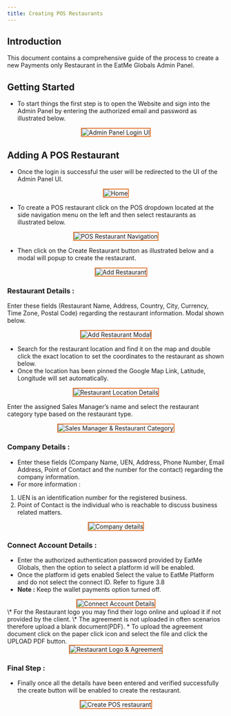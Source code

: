 ```yaml
---
title: Creating POS Restaurants
---
```

## Introduction

This document contains a comprehensive guide of the process to create a new Payments only Restaurant in the EatMe Globals Admin Panel.

## Getting Started

* To start things the first step is to open the Website and sign into the Admin Panel by entering the authorized email and password as illustrated below.

<div style="text-align: center;">
  <img src="/img/login-custom-.png" alt="Admin Panel Login UI" style="border: 2px solid #E27A39;" />
</div>

## Adding A POS Restaurant

* Once the login is successful the user will be redirected to the UI of the Admin Panel UI.

<div style="text-align: center;">
  
<img src="/img/home-custom-.png" alt="Home" style="border: 2px solid #E27A39;" />
</div>

* To create a POS restaurant click on the POS dropdown located at the side navigation menu on the left and then select restaurants as illustrated below.

<div style="text-align: center;">
 <img src="/img/pos-restaurants-custom-.png" alt="POS Restaurant Navigation" title="POS Restaurant Navigation" style="border: 2px solid #E27A39;" />
</div>

* Then click on the Create Restaurant button as illustrated below and a modal will popup to create the restaurant.

  <div style="text-align: center;">
    <img src="/img/add-restaurant-custom-pos.png" alt="Add Restaurant" title="Add Restaurant" style="border: 2px solid #E27A39;" />
  </div>

### Restaurant Details :

Enter these fields (Restaurant Name, Address, Country, City, Currency, Time Zone, Postal Code) regarding the restaurant information. Modal shown below.

<div style="text-align: center;">
  <img src="/img/restaurant-details-custom-pos.png" alt="Add Restaurant Modal" title="Add Restaurant Modal" style="border: 2px solid #E27A39;" />
</div>

* Search for the restaurant location and find it on the map and double click the exact location to set the coordinates to the restaurant as shown below.
* Once the location has been pinned the Google Map Link, Latitude, Longitude will set automatically.

<div style="text-align: center;">
  <img src="/img/location-details-custom-pos.png" alt="Restaurant Location Details" title="Restaurant Location Details" style="border: 2px solid #E27A39;" />
</div>

Enter the assigned Sales Manager’s name and select the restaurant category type based on the restaurant type.

<div style="text-align: center;">
  <img src="/img/sales-manager-restaurant-category-custom-.png" alt="Sales Manager & Restaurant Category" title="Sales Manager & Restaurant Category" style="border: 2px solid #E27A39;" />
</div>

### Company Details :

* Enter these fields (Company Name, UEN, Address, Phone Number, Email Address, Point of Contact and the number for the contact) regarding the company information. 
* For more information :

1. UEN is an identification number for the registered business.
2. Point of Contact is the individual who is reachable to discuss business related matters.

<div style="text-align: center;">
  <img src="/img/company-details-custom-.png" alt="Company details" title="Company details" style="border: 2px solid #E27A39;" />
</div>

### Connect Account Details  :

* Enter the authorized authentication password provided by EatMe Globals, then the option to select a platform id will be enabled.
* Once the platform id gets enabled Select the value to EatMe Platform and do not select the connect ID. Refer to figure 3.8
* **Note :** Keep the wallet payments option turned off.

<div style="text-align: center;">
  <img src="/img/connect-account-details-custom-.png" alt="Connect Account Details" title="Connect Account Details" style="border: 2px solid #E27A39;" />
</div>
\* For the Restaurant logo you may find their logo online and upload it if not provided by the client.
\* The agreement is not uploaded in often scenarios therefore upload a blank document(PDF).
* To upload the agreement document click on the paper click icon and select the file and click the UPLOAD PDF button. 

<div style="text-align: center;">
  <img src="/img/restaurant-logo-agreement-custom-.png" alt="Restaurant Logo & Agreement" title="Restaurant Logo & Agreement" style="border: 2px solid #E27A39;" />
</div>

### Final Step :

* Finally once all the details have been entered and verified successfully the create button will be enabled to create the restaurant. 

<div style="text-align: center;">
  <img src="/img/create-pos-restaurant-custom-.png" alt="Create POS restaurant" title="Create POS restaurant" style="border: 2px solid #E27A39;" />
</div>
